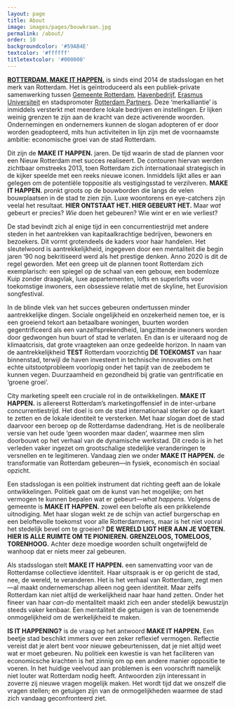 ```yaml
---
layout: page
title: About
image: images/pages/bouwkraan.jpg
permalink: /about/
order: 10
backgroundcolor: '#59AB4E'
textcolor: '#ffffff'
titletextcolor: '#000000'
---
```


[**ROTTERDAM. MAKE IT HAPPEN.**](https://www.rotterdammakeithappen.nl/) is sinds eind 2014 de stadsslogan en het merk van Rotterdam. Het is geïntroduceerd als een publiek-private samenwerking tussen [Gemeente Rotterdam](https://www.rotterdam.nl/bestuur-organisatie/make-it-happen/), [Havenbedrijf](https://www.portofrotterdam.com/en/files/havenbedrijf-rotterdam-make-it-happen-0), [Erasmus Universiteit](https://www.eur.nl/en/about-eur/house-style/make-it-happen) en stadspromoter [Rotterdam Partners](https://rotterdampartners.nl/over-ons/). Deze ‘merkalliantie’ is inmiddels versterkt met meerdere lokale bedrijven en instellingen. Er lijken weinig grenzen te zijn aan de kracht van deze activerende woorden. Ondernemingen en ondernemers kunnen de slogan adopteren of er door worden geadopteerd, mits hun activiteiten in lijn zijn met de voornaamste ambitie: economische groei van de stad Rotterdam.

Dit zijn de **MAKE IT HAPPEN.** jaren. De tijd waarin de stad de plannen voor een Nieuw Rotterdam met succes realiseert. De contouren hiervan werden zichtbaar omstreeks 2013, toen Rotterdam zich internationaal strategisch in de kijker speelde met een reeks nieuwe iconen. Inmiddels lijkt alles er aan gelegen om de potentiële toppositie als vestigingsstad te verzilveren. **MAKE IT HAPPEN.** pronkt groots op de bouwborden die langs de velen bouwplaatsen in de stad te zien zijn. Luxe woontorens en eye-catchers zijn veelal het resultaat. **HIER ONTSTAAT HET. HIER GEBEURT HET.** Maar *wat* gebeurt er precies? *Wie* doen het gebeuren? Wie wint er en wie verliest?

De stad bevindt zich al enige tijd in een concurrentiestrijd met andere steden in het aantrekken van kapitaalkrachtige bedrijven, bewoners en bezoekers. Dit vormt grotendeels de kaders voor haar handelen. Het sleutelwoord is aantrekkelijkheid, ingegeven door een mentaliteit die begin jaren ‘90 nog bekritiseerd werd als het prestige denken. Anno 2020 is dit de regel geworden. Met een greep uit de plannen toont Rotterdam zich exemplarisch: een spiegel op de schaal van een gebouw, een bodemloze Kuip zonder draagvlak, luxe appartementen, lofts en superlofts voor toekomstige inwoners, een obsessieve relatie met de skyline, het Eurovision songfestival.

In de blinde vlek van het succes gebeuren ondertussen minder aantrekkelijke dingen. Sociale ongelijkheid en onzekerheid nemen toe, er is een groeiend tekort aan betaalbare woningen, buurten worden gegentrificeerd als een vanzelfsprekendheid, langzittende inwoners worden door gedwongen hun buurt of stad te verlaten. En dan is er uiteraard nog de klimaatcrisis, dat grote vraagteken aan onze gedeelde horizon. In naam van de aantrekkelijkheid **TEST** Rotterdam voorzichtig **DE TOEKOMST** van haar binnenstad, terwijl de haven investeert in technische innovaties om het echte uitstootprobleem voorlopig onder het tapijt van de zeebodem te kunnen vegen. Duurzaamheid en gezondheid bij gratie van gentrificatie en ‘groene groei’.

City marketing speelt een cruciale rol in de ontwikkelingen. **MAKE IT HAPPEN.** is allereerst Rotterdam’s marketingoffensief in de inter-urbane concurrentiestrijd. Het doel is om de stad internationaal sterker op de kaart te zetten en de lokale identiteit te versterken. Met haar slogan doet de stad daarvoor een beroep op de Rotterdamse dadendrang. Het is de neoliberale versie van het oude ‘geen woorden maar daden’, waarmee men slim doorbouwt op het verhaal van de dynamische werkstad. Dit credo is in het verleden vaker ingezet om grootschalige stedelijke veranderingen te versnellen en te legitimeren. Vandaag zien we onder **MAKE IT HAPPEN.** de transformatie van Rotterdam gebeuren—in fysiek, economisch én sociaal opzicht.

Een stadsslogan is een politiek instrument dat richting geeft aan de lokale ontwikkelingen. Politiek gaat om de kunst van het mogelijke; om het vermogen te kunnen bepalen wat er gebeurt—_what happens_. Volgens de gemeente is **MAKE IT HAPPEN.** zowel een belofte als een prikkelende uitnodiging. Met haar slogan wekt ze de schijn van actief burgerschap en een beloftevolle toekomst voor alle Rotterdammers, maar is het niet vooral het stedelijk bevel om te groeien? **DE WERELD LIGT HIER AAN JE VOETEN. HIER IS ALLE RUIMTE OM TE PIONIEREN. GRENZELOOS, TOMELOOS, TORENHOOG.** Achter deze moedige woorden schuilt ongetwijfeld de wanhoop dat er niets meer zal gebeuren.

Als stadsslogan stelt **MAKE IT HAPPEN.** een samenvatting voor van de Rotterdamse collectieve identiteit. Haar uitspraak is er op gericht de stad, nee, de wereld, te veranderen. Het is het verhaal van Rotterdam, zegt men—al maakt ondernemerschap alleen nog geen identiteit. Maar zelfs Rotterdam kan niet altijd de werkelijkheid naar haar hand zetten. Onder het fineer van haar _can-do_ mentaliteit maakt zich een ander stedelijk bewustzijn steeds vaker kenbaar. Een mentaliteit die getuigen is van de toenemende onmogelijkheid om de werkelijkheid te maken.

**IS IT HAPPENING?** is de vraag op het antwoord **MAKE IT HAPPEN.** Een beetje stad beschikt immers over een zeker reflexief vermogen. Reflectie vereist dat je alert bent voor nieuwe gebeurtenissen, dat je niet altijd weet wat er moet gebeuren. Nu politiek een kwestie is van het faciliteren van economicsche krachten is het zinnig om op een andere manier oppositie te voeren. In het huidige veelvoud aan problemen is een voorschrift namelijk niet louter wat Rotterdam nodig heeft. Antwoorden zijn interessant in zoverre zij nieuwe vragen mogelijk maken. Het wordt tijd dat we onszelf die vragen stellen; en getuigen zijn van de onmogelijkheden waarmee de stad zich vandaag geconfronteerd ziet.